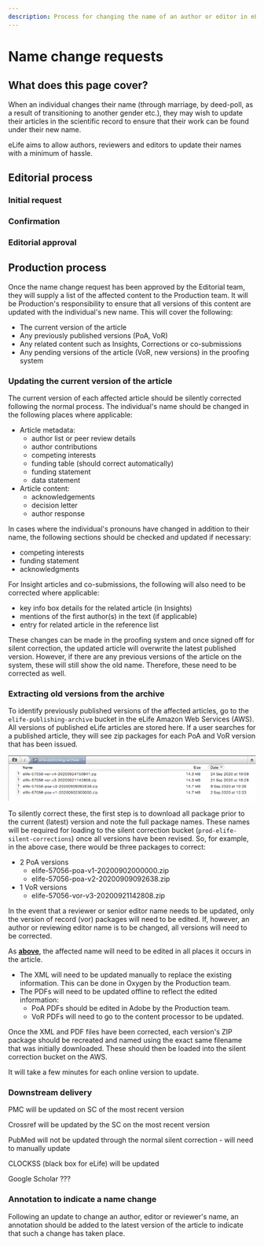 ```yaml
---
description: Process for changing the name of an author or editor in eLife content
---
```


# Name change requests

## What does this page cover?

When an individual changes their name \(through marriage, by deed-poll, as a result of transitioning to another gender etc.\), they may wish to update their articles in the scientific record to ensure that their work can be found under their new name.

eLife aims to allow authors, reviewers and editors to update their names with a minimum of hassle.

## Editorial process

### Initial request



### Confirmation



### Editorial approval



## Production process

Once the name change request has been approved by the Editorial team, they will supply a list of the affected content to the Production team. It will be Production's responsibility to ensure that all versions of this content are updated with the individual's new name. This will cover the following:

* The current version of the article
* Any previously published versions \(PoA, VoR\)
* Any related content such as Insights, Corrections or co-submissions
* Any pending versions of the article \(VoR, new versions\) in the proofing system

### Updating the current version of the article

The current version of each affected article should be silently corrected following the normal process. The individual's name should be changed in the following places where applicable:

* Article metadata:
  * author list or peer review details
  * author contributions
  * competing interests
  * funding table \(should correct automatically\)
  * funding statement
  * data statement
* Article content:
  * acknowledgements
  * decision letter
  * author response

In cases where the individual's pronouns have changed in addition to their name, the following sections should be checked and updated if necessary:

* competing interests
* funding statement
* acknowledgments

For Insight articles and co-submissions, the following will also need to be corrected where applicable:

* key info box details for the related article \(in Insights\)
* mentions of the first author\(s\) in the text \(if applicable\)
* entry for related article in the reference list

These changes can be made in the proofing system and once signed off for silent correction, the updated article will overwrite the latest published version. However, if there are any previous versions of the article on the system, these will still show the old name. Therefore, these need to be corrected as well.

### Extracting old versions from the archive

To identify previously published versions of the affected articles, go to the `elife-publishing-archive` bucket in the eLife Amazon Web Services \(AWS\). All versions of published eLife articles are stored here. If a user searches for a published article, they will see zip packages for each PoA and VoR version that has been issued.

![Example of version history for an article in archive](../.gitbook/assets/screen-shot-2020-10-06-at-12.50.16.png)

To silently correct these, the first step is to download all package prior to the current \(latest\) version and note the full package names. These names will be required for loading to the silent correction bucket \(`prod-elife-silent-corrections`\) once all versions have been revised. So, for example, in the above case, there would be three packages to correct:

* 2 PoA versions
  * elife-57056-poa-v1-20200902000000.zip
  * elife-57056-poa-v2-20200909092638.zip
* 1 VoR versions
  * elife-57056-vor-v3-20200921142808.zip

In the event that a reviewer or senior editor name needs to be updated, only the version of record \(vor\) packages will need to be edited. If, however, an author or reviewing editor name is to be changed, all versions will need to be corrected.

As [**above**](name-change-requests.md#updating-the-current-version-of-the-article), the affected name will need to be edited in all places it occurs in the article. 

* The XML will need to be updated manually to replace the existing information. This can be done in Oxygen by the Production team.
* The PDFs will need to be updated offline to reflect the edited information:
  * PoA PDFs should be edited in Adobe by the Production team. 
  * VoR PDFs will need to go to the content processor to be updated.

Once the XML and PDF files have been corrected, each version's ZIP package should be recreated and named using the exact same filename that was initially downloaded. These should then be loaded into the silent correction bucket on the AWS.

It will take a few minutes for each online version to update.

### Downstream delivery

PMC will be updated on SC of the most recent version

Crossref will be updated by the SC on the most recent version

PubMed will not be updated through the normal silent correction - will need to manually update

CLOCKSS \(black box for eLife\) will be updated

Google Scholar ???

### Annotation to indicate a name change

Following an update to change an author, editor or reviewer's name, an annotation should be added to the latest version of the article to indicate that such a change has taken place.





